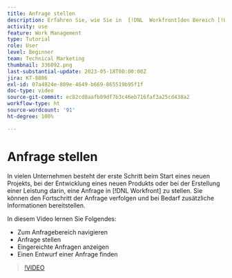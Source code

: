 ```yaml
---
title: Anfrage stellen
description: Erfahren Sie, wie Sie in  [!DNL  Workfront]den Bereich [!UICONTROL Anfragen] finden und eine Anfrage stellen können. Dann erfahren Sie, wie Sie eingereichte Anfragen und Entwurfsanfragen einsehen können.
activity: use
feature: Work Management
type: Tutorial
role: User
level: Beginner
team: Technical Marketing
thumbnail: 336092.png
last-substantial-update: 2023-05-18T00:00:00Z
jira: KT-8806
exl-id: 07a4824e-809e-4649-b669-865519b95f1f
doc-type: video
source-git-commit: ec82cd0aafb89df7b3c46eb716faf3a25cd438a2
workflow-type: ht
source-wordcount: '91'
ht-degree: 100%

---
```


# Anfrage stellen

In vielen Unternehmen besteht der erste Schritt beim Start eines neuen Projekts, bei der Entwicklung eines neuen Produkts oder bei der Erstellung einer Leistung darin, eine Anfrage in [!DNL Workfront] zu stellen. Sie können den Fortschritt der Anfrage verfolgen und bei Bedarf zusätzliche Informationen bereitstellen.

In diesem Video lernen Sie Folgendes:

* Zum Anfragebereich navigieren
* Anfrage stellen
* Eingereichte Anfragen anzeigen
* Einen Entwurf einer Anfrage finden

>[!VIDEO](https://video.tv.adobe.com/v/336092/?quality=12&learn=on)
